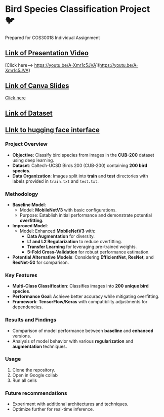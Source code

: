 # Bird Species Classification Project 🐦
Prepared for COS30018 Individual Assignment

## **[Link of Presentation Video](https://youtu.be/A-Xmr1c5JVA)**
[Click here--> https://youtu.be/A-Xmr1c5JVA](https://youtu.be/A-Xmr1c5JVA)

## **[Link of Canva Slides](https://www.canva.com/design/DAGUvk9P4-o/_y20371B1BpErMBxTLBITg/edit?utm_content=DAGUvk9P4-o&utm_campaign=designshare&utm_medium=link2&utm_source=sharebutton)**
[Click here](https://www.canva.com/design/DAGUvk9P4-o/_y20371B1BpErMBxTLBITg/edit?utm_content=DAGUvk9P4-o&utm_campaign=designshare&utm_medium=link2&utm_source=sharebutton)

## [Link of Dataset](https://drive.google.com/drive/folders/1_6Qx0lNwcuh9MbZAkimfsYRKef1thO5U?usp=drive_link)

## [LInk to hugging face interface](https://huggingface.co/spaces/Myndaaa/Gradio)
### Project Overview
- **Objective**: Classify bird species from images in the **CUB-200** dataset using deep learning.
- **Dataset**: Caltech-UCSD Birds 200 (CUB-200) containing **200 bird species**.
- **Data Organization**: Images split into **train** and **test** directories with labels provided in `train.txt` and `test.txt`.

### Methodology
- **Baseline Model**: 
  - Model: **MobileNetV3** with basic configurations.
  - Purpose: Establish initial performance and demonstrate potential **overfitting**.
- **Improved Model**: 
  - Model: Enhanced **MobileNetV3** with:
    - **Data Augmentation** for diversity.
    - **L1 and L2 Regularization** to reduce overfitting.
    - **Transfer Learning** for leveraging pre-trained weights.
    - **5-Fold Cross-Validation** for robust performance estimation.
- **Potential Alternative Models**: Considering **EfficientNet**, **ResNet**, and **ResNet-50** for comparison.

### Key Features
- **Multi-Class Classification**: Classifies images into **200 unique bird species**.
- **Performance Goal**: Achieve better accuracy while mitigating overfitting.
- **Framework**: **TensorFlow/Keras** with compatibility adjustments for dependencies.

### Results and Findings
- Comparison of model performance between **baseline** and **enhanced** versions.
- Analysis of model behavior with various **regularization** and **augmentation** techniques.

### Usage
1. Clone the repository.
2. Open in Google collab
3. Run all cells

### Future recommendations
- Experiment with additional architectures and techniques.
- Optimize further for real-time inference.